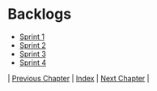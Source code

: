 # Backlogs


- [Sprint 1](sprints/sprint1.md)
- [Sprint 2](sprints/sprint2.md)
- [Sprint 3](sprints/sprint3.md)
- [Sprint 4](sprints/sprint4.md)


| [Previous Chapter](../7-testing/index.md) | [Index](../index.md) | [Next Chapter](../9-conclusion/index.md) |
